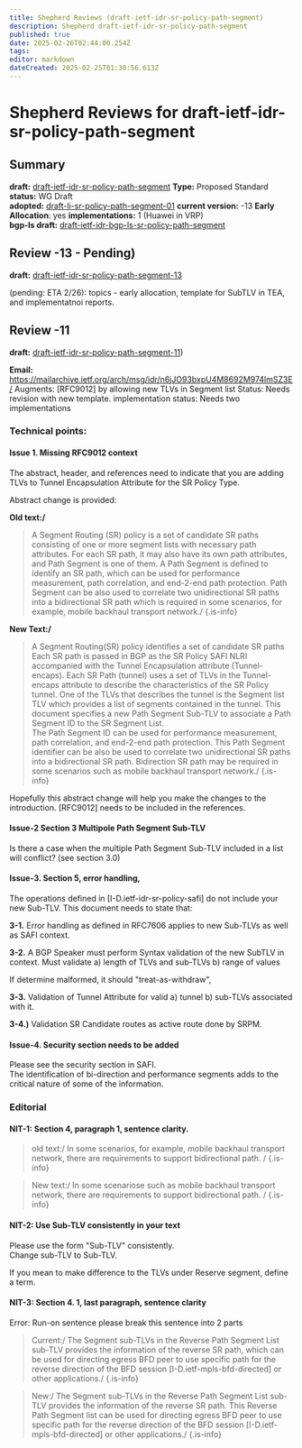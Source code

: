 ```yaml
---
title: Shepherd Reviews (draft-ietf-idr-sr-policy-path-segment)
description: Shepherd draft-ietf-idr-sr-policy-path-segment
published: true
date: 2025-02-26T02:44:00.254Z
tags: 
editor: markdown
dateCreated: 2025-02-25T01:30:56.613Z
---
```


# Shepherd Reviews for draft-ietf-idr-sr-policy-path-segment


## Summary 
**draft:**  [draft-ietf-idr-sr-policy-path-segment](/group/idr/implementations/draft-ietf-idr-sr-policy-path-segment)
**Type:** Proposed Standard 
**status:** WG Draft  
**adopted:**  [draft-li-sr-policy-path-segment-01](https://datatracker.ietf.org/doc/draft-li-idr-bgp-ls-sr-policy-path-segment/)
**current version:** -13
**Early Allocation**: yes 
**implementations:** 1 (Huawei in VRP)   
**bgp-ls draft:** [draft-ietf-idr-bgp-ls-sr-policy-path-segment](/group/idr/Shepherd-SR-BGP-LS/BGP-LS-SR/bgp-ls-sr-policy-path-segments)


## Review -13 - Pending) 
**draft:**  [draft-ietf-idr-sr-policy-path-segment-13](https://datatracker.ietf.org/doc/html/draft-ietf-idr-sr-policy-path-segment-13)

(pending: ETA 2/26): topics - early allocation, template for SubTLV in TEA, and implementatnoi reports. 

## Review -11 
**draft:**  [draft-ietf-idr-sr-policy-path-segment-11](https://datatracker.ietf.org/doc/html/draft-ietf-idr-sr-policy-path-segment-11))

**Email:** https://mailarchive.ietf.org/arch/msg/idr/n6jJO93bxpU4M8692M974lmSZ3E/ 
Augments: [RFC9012] by allowing new TLVs in Segment list 
Status: Needs revision with new template. 
implementation status: Needs two implementations

### Technical points: 

#### Issue 1. Missing RFC9012 context 

The abstract, header, and references need to indicate that you are adding TLVs to 
Tunnel Encapsulation Attribute for the SR Policy Type. 

Abstract change is provided:

**Old text:/**
>    A Segment Routing (SR) policy is a set of candidate SR paths
>    consisting of one or more segment lists with necessary path
>    attributes.  For each SR path, it may also have its own path
>    attributes, and Path Segment is one of them.  A Path Segment is
>    defined to identify an SR path, which can be used for performance
>    measurement, path correlation, and end-2-end path protection.  Path
>    Segment can be also used to correlate two unidirectional SR paths
>    into a bidirectional SR path which is required in some scenarios, for
>    example, mobile backhaul transport network./
{.is-info}

   
**New Text:/**
>    A Segment Routing(SR) policy identifies a set of candidate SR paths 
>    Each SR path is passed in BGP as the SR Policy SAFI NLRI
>    accompanied with the Tunnel Encapsulation attribute (Tunnel-encaps).  Each 
>    SR Path (tunnel) uses a set of TLVs in the Tunnel-encaps attribute 
>    to describe the characteristics of the SR Policy tunnel.  One of the TLVs
>    that describes the tunnel is the Segment list TLV which provides a list
>    of segments contained in the tunnel.  This document specifies a new 
>    Path Segment Sub-TLV to associate a Path Segment ID to the SR Segment List.  
>    The Path Segment ID can be used for performance measurement, path correlation, 
>    and end-2-end path protection.  This Path Segment identifier can be also 
>    be used to correlate two unidirectional SR paths into a bidirectional SR path.
>    Bidirection SR path may be required in some scenarios such as 
>    mobile backhaul transport network./
{.is-info}

 
 Hopefully this abstract change will help you make the changes to the 
 introduction.  [RFC9012] needs to be included in the references. 


#### Issue-2 Section 3 Multipole Path Segment Sub-TLV 
Is there a case when the multiple Path Segment Sub-TLV included in a list  
will conflict?  (see section 3.0) 

#### Issue-3. Section 5, error handling,

The operations defined in [I-D.ietf-idr-sr-policy-safi] do not 
include your new Sub-TLV.  This document needs to state that:

**3-1.** Error handling as defined in RFC7606 applies to new Sub-TLVs
as well as SAFI context. 

**3-2.** A BGP Speaker must perform Syntax validation of the new SubTLV 
in context.  Must validate 
a) length of TLVs and sub-TLVs
b) range of values 

If determine malformed, it should "treat-as-withdraw", 

**3-3.** Validation of Tunnel Attribute for valid 
a) tunnel 
b) sub-TLVs associated with it.

**3-4.)** Validation SR Candidate routes as active route done by SRPM. 

#### Issue-4. Security section needs to be added

Please see the security section in SAFI.  
The identification of bi-direction and performance segments 
adds to the critical nature of some of the information. 


### Editorial

#### NIT-1:  Section 4, paragraph 1, sentence clarity. 

> old text:/
>    In some scenarios, for example, mobile backhaul transport network,
>    there are requirements to support bidirectional path. /
{.is-info}

   
> New text:/
>    In some scenariose such as mobile backhaul transport network,
>    there are requirements to support bidirectional path. /
{.is-info}

   
#### NIT-2:  Use Sub-TLV consistently in your text 

Please use the form "Sub-TLV" consistently.  
Change sub-TLV to Sub-TLV.  

If you mean to make difference to the TLVs under Reserve segment, define a term. 

#### NIT-3: Section 4. 1, last paragraph, sentence clarity

Error: Run-on sentence please break this sentence into 2 parts 

> Current:/
>    The Segment sub-TLVs in the Reverse Path Segment List sub-TLV
>    provides the information of the reverse SR path, which can be used
>    for directing egress BFD peer to use specific path for the reverse
>    direction of the BFD session [I-D.ietf-mpls-bfd-directed] or other
>    applications./
{.is-info}

   
>  New:/
>    The Segment sub-TLVs in the Reverse Path Segment List sub-TLV
>    provides the information of the reverse SR path. This 
>    Reverse Path Segment list can be used for directing egress 
>    BFD peer to use specific path for the reverse
>    direction of the BFD session [I-D.ietf-mpls-bfd-directed] or other
>    applications./
{.is-info}
